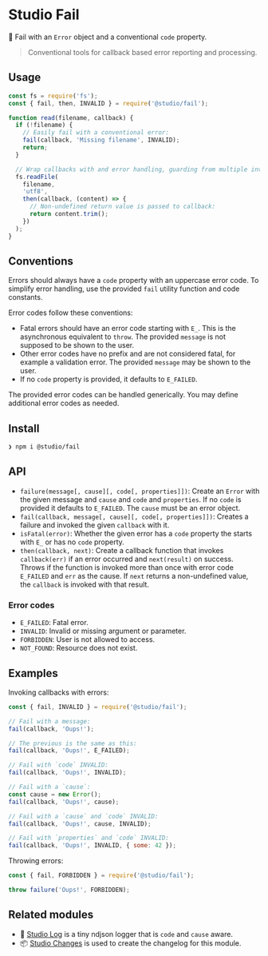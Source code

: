 # Studio Fail

🚨 Fail with an `Error` object and a conventional `code` property.

> Conventional tools for callback based error reporting and processing.

## Usage

```js
const fs = require('fs');
const { fail, then, INVALID } = require('@studio/fail');

function read(filename, callback) {
  if (!filename) {
    // Easily fail with a conventional error:
    fail(callback, 'Missing filename', INVALID);
    return;
  }

  // Wrap callbacks with and error handling, guarding from multiple invocations:
  fs.readFile(
    filename,
    'utf8',
    then(callback, (content) => {
      // Non-undefined return value is passed to callback:
      return content.trim();
    })
  );
}
```

## Conventions

Errors should always have a `code` property with an uppercase error code. To
simplify error handling, use the provided `fail` utility function and code
constants.

Error codes follow these conventions:

- Fatal errors should have an error code starting with `E_`. This is the
  asynchronous equivalent to `throw`. The provided `message` is not supposed to
  be shown to the user.
- Other error codes have no prefix and are not considered fatal, for example a
  validation error. The provided `message` may be shown to the user.
- If no `code` property is provided, it defaults to `E_FAILED`.

The provided error codes can be handled generically. You may define additional
error codes as needed.

## Install

```bash
❯ npm i @studio/fail
```

## API

- `failure(message[, cause][, code[, properties]])`: Create an `Error`
  with the given message and `cause` and `code` and `properties`. If no `code`
  is provided it defaults to `E_FAILED`. The `cause` must be an error object.
- `fail(callback, message[, cause][, code[, properties]])`: Creates a failure
  and invoked the given `callback` with it.
- `isFatal(error)`: Whether the given error has a `code` property the starts
  with `E_` or has no `code` property.
- `then(callback, next)`: Create a callback function that invokes
  `callback(err)` if an error occurred and `next(result)` on success. Throws if
  the function is invoked more than once with error code `E_FAILED` and `err`
  as the cause. If `next` returns a non-undefined value, the `callback` is
  invoked with that result.

### Error codes

- `E_FAILED`: Fatal error.
- `INVALID`: Invalid or missing argument or parameter.
- `FORBIDDEN`: User is not allowed to access.
- `NOT_FOUND`: Resource does not exist.

## Examples

Invoking callbacks with errors:

```js
const { fail, INVALID } = require('@studio/fail');

// Fail with a message:
fail(callback, 'Oups!');

// The previous is the same as this:
fail(callback, 'Oups!', E_FAILED);

// Fail with `code` INVALID:
fail(callback, 'Oups!', INVALID);

// Fail with a `cause`:
const cause = new Error();
fail(callback, 'Oups!', cause);

// Fail with a `cause` and `code` INVALID:
fail(callback, 'Oups!', cause, INVALID);

// Fail with `properties` and `code` INVALID:
fail(callback, 'Oups!', INVALID, { some: 42 });
```

Throwing errors:

```js
const { fail, FORBIDDEN } = require('@studio/fail');

throw failure('Oups!', FORBIDDEN);
```

## Related modules

- 👻 [Studio Log][1] is a tiny ndjson logger that is `code` and `cause` aware.
- 📦 [Studio Changes][2] is used to create the changelog for this module.

[1]: https://github.com/javascript-studio/studio-log
[2]: https://github.com/javascript-studio/studio-changes
